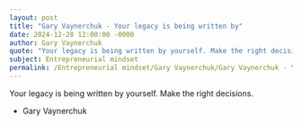 ```yaml
---
layout: post
title: "Gary Vaynerchuk - Your legacy is being written by"
date: 2024-12-28 12:00:00 -0000
author: Gary Vaynerchuk
quote: "Your legacy is being written by yourself. Make the right decisions."
subject: Entrepreneurial mindset
permalink: /Entrepreneurial mindset/Gary Vaynerchuk/Gary Vaynerchuk - Your legacy is being written by
---
```


Your legacy is being written by yourself. Make the right decisions.

- Gary Vaynerchuk
